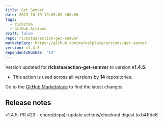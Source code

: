 ```yaml
---
title: Get Semver
date: 2023-10-19 19:05:03 +00:00
tags:
  - rickstaa
  - GitHub Actions
draft: false
repo: rickstaa/action-get-semver
marketplace: https://github.com/marketplace/actions/get-semver
version: v1.4.5
dependentsNumber: "14"
---
```



Version updated for **rickstaa/action-get-semver** to version **v1.4.5**.
- This action is used across all versions by **14** repositories.

Go to the [GitHub Marketplace](https://github.com/marketplace/actions/get-semver) to find the latest changes.

## Release notes

v1.4.5: PR #23 - chore(deps): update actions/checkout digest to b4ffde6

